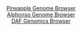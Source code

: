 <div id="Pineapple_Genome_Browser" align="center">
  <a href="https://igv.org/app/?sessionURL=blob:zZJda9swGIX_i6BlA8e27NqJDWE4adN89WP5aEZKMbItO2psyZEUu0nIf58WNnazQnOxMdCF9PJK7zlHzwFUmAvCKPCBpUNHhxBoQKxYPUVFmeN7VGAB_BTlAmuA4xRzTGMM_ANIkZBoPhmrmyspS.EbBpFlo0A0Y7qwdVSgPaOoFnrMCqPL8hxFjCPJuDA6HFXMIFnVqHGEylJXs23dMRIkkYHycsWoYEaJaRbW6r3wVynMMGUFDottLslJQKj0KI2JnqIvwWIaxDEWYoR3g6QdjAbBk30zX9663eX8ob.Yu4vLKckokluO250kyZh3bUO67sPX.56wMjIYZytrmF3Y15c3byXhWLRhE7ZsB5peUwVDaILf_ifPapEzfS_Jujt23LvZ5um2t9484mRVD2YLN9jXf_TdAkcN5CzeKg5AvOJNH5qabbqaY7mNH1vY0kzTU.lwRoD__KIByVG8Vu3PByB3paIFCLzZnsDRAOMJ5sBveKbZhJ5nOVfNK9Pz4FE7gC3P_160vfnEa5pWYFlumJJcKpSTUNBS6IhSvYpTPdufmaVSnn61WeSILu53p2uhvgU.DGedyXtZakCNPn2fMvoRRf.Euo8I0WV0Lmrzml9Yncm3seWxiSxHj3AYv7LNXdYf1uLdgM4LJ2W8QFL1q4o6_uStQpwgKlWhIoJEJCdyt1A5shr40LIVtiBmOVMcAp5Fn0zN1KBjfv6Np318OX4H">Pineapple Genome Browser</a>
</div>
<div id="Alphonso_Genome_Browser" align="center">
  <a href="https://igv.org/app/?sessionURL=blob:zZJdb9owFIb_iyWqTQqJ7RAgkaopfBQq2q7AUhBVFZngBJfETm1DShH_fS7atKtK5WLTJF_YR_54z.PnAHZUKiY4CAC2kWcjBCyg1qKakqLM6R0pqAJBSnJFLSBpSiXlCQXBAaREaRJNbszJtdalChyH6bJeEJ4JW7k2Kcib4KRSdiIKpyvynCyFJFpI5XQk2QmHZbt6RZekLG3ztmt7zopo4pC8XAuuhFNSnsWVuS_.XYozykVB42Kba3YKEJs8JuPKTsm3cDYNk4QqNaL769VlOLoOH9x.tBg0u4vo.3AWNWcXU5ZxoreSXuZ4010sbunN6zOeDx.GL_dh1R8PvIUIa27vov9aMknVJWqhtush6L.DYXxFX_.nns1gZ_Z971XJ5BZlMMSjHu9vZvMevNODqIY7MPmg86MFcpFsjQkgWctWgKDlwqbl4Wb9fYraFoS.4SMFA8HjkwW0JMnGbH88AL0vjS9A0ZftSR0LCLmiEgR1H8IW8n3sNVoN6PvoaB3AVuZ_D.5VNPFbEIcYN.OU5drIvIoVL5VNOLd3SWpnb2fSrOErM9BUN3p37dFG_5gn3cqH4.vwdiw_4IkNA_P86RNNs59J9U_c.0wQWy_PFQ7OOsP9aOoSCvt7HI3b6DmjN.GoYYxrfAjoPDipkAXRZr.pmOUv53ZEMsK1KeyYYkuWM72fGY6iAgHCrlEXJCIXxkUgs.UXaEELefDrH0Xd49PxJw--">Alphonso Genome Browser</a>
</div>


<div id="DAF_Genomics_Browser" align="center">
  <a href="https://igv.org/app/?sessionURL=blob:tZHratswGIbvRZD.8km2E8eGMJzWPaxdMxzSQEoJmizHXnWqJDfJQu59wm0ZbJQx6EASkr7D.0rPATwTpVvBQQZCDw49CIEDdCO2c8QkJbeIEQ2yGlFNHKBITRThmIDsAGqkDVqUN7ayMUbqzPcrVLsbwgVrsfZ05CHpatGZhthUN_QQQz8ER1vtYcFsskE.orIRXAsfYUy0dgNfEr5Zb5Fd3mLrviVZs46atlddWxPWWOXVyLpteUV2fzHyH5TtaD_ly3ne11.T_VU1ya.v8ruoWKwuRqerxexyuRgtT.bthiPTKTKZPtPk1shVkRSSzpZiU.7vyi9TzJ4eB9HZSbGTrSJ6AhM4joYQBjE4OoAK3FkEADcKZjB2knDshHHsvm6j4cj.gRItyO4fHGAUwo82_f4AzF5aUECTp65n5gChKqJA5qZBkMA0DYdxEgdpCo_OAXSKfjDJ80WZJkGYh.HI.4aY1a9b2n.fFfoz.FEYf.ts579iGoTnF3IQTqN8V1yelhX.vLdXX00iZ.PV2Xcu3oHlgHcfVwvFkLGhl.MrGkStJiPc_GITHR.OPwE-">DAF Genomics Browser</a>
</div>
